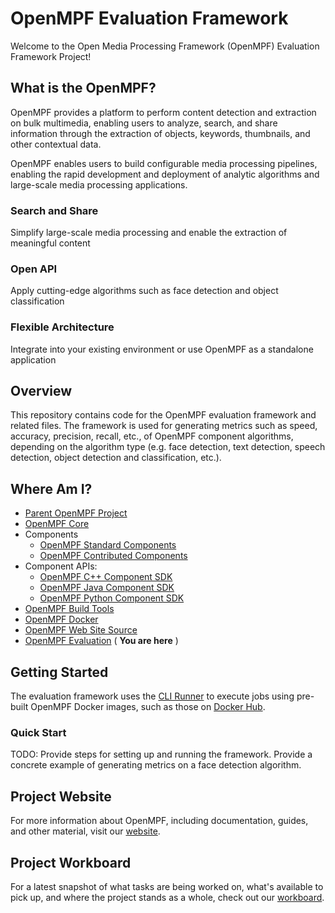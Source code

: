 # OpenMPF Evaluation Framework

Welcome to the Open Media Processing Framework (OpenMPF) Evaluation Framework Project!

## What is the OpenMPF?

OpenMPF provides a platform to perform content detection and extraction on bulk multimedia, enabling users to analyze,
search, and share information through the extraction of objects, keywords, thumbnails, and other contextual data.

OpenMPF enables users to build configurable media processing pipelines, enabling the rapid development and deployment of
analytic algorithms and large-scale media processing applications.

### Search and Share

Simplify large-scale media processing and enable the extraction of meaningful content

### Open API

Apply cutting-edge algorithms such as face detection and object classification

### Flexible Architecture

Integrate into your existing environment or use OpenMPF as a standalone application

## Overview

This repository contains code for the OpenMPF evaluation framework and related files. The framework is used for
generating metrics such as speed, accuracy, precision, recall, etc., of OpenMPF component algorithms, depending on the
algorithm type (e.g. face detection, text detection, speech detection, object detection and classification, etc.).

## Where Am I?

- [Parent OpenMPF Project](https://github.com/openmpf/openmpf-projects)
- [OpenMPF Core](https://github.com/openmpf/openmpf)
- Components
    * [OpenMPF Standard Components](https://github.com/openmpf/openmpf-components)
    * [OpenMPF Contributed Components](https://github.com/openmpf/openmpf-contrib-components)
- Component APIs:
    * [OpenMPF C++ Component SDK](https://github.com/openmpf/openmpf-cpp-component-sdk)
    * [OpenMPF Java Component SDK](https://github.com/openmpf/openmpf-java-component-sdk)
    * [OpenMPF Python Component SDK](https://github.com/openmpf/openmpf-python-component-sdk)
- [OpenMPF Build Tools](https://github.com/openmpf/openmpf-build-tools)
- [OpenMPF Docker](https://github.com/openmpf/openmpf-docker)
- [OpenMPF Web Site Source](https://github.com/openmpf/openmpf.github.io)
- [OpenMPF Evaluation](https://github.com/openmpf/openmpf-evaluation) ( **You are here** )

## Getting Started

The evaluation framework uses the [CLI Runner](https://github.com/openmpf/openmpf-docker/blob/master/CLI_RUNNER.md) to
execute jobs using pre-built OpenMPF Docker images, such as those on [Docker Hub](https://hub.docker.com/u/openmpf).

### Quick Start

TODO: Provide steps for setting up and running the framework. Provide a concrete example of generating metrics on a face
detection algorithm.

## Project Website

For more information about OpenMPF, including documentation, guides, and other material, visit
our [website](https://openmpf.github.io/).

## Project Workboard

For a latest snapshot of what tasks are being worked on, what's available to pick up, and where the project stands as a
whole, check out our [workboard](https://github.com/orgs/openmpf/projects/3).


